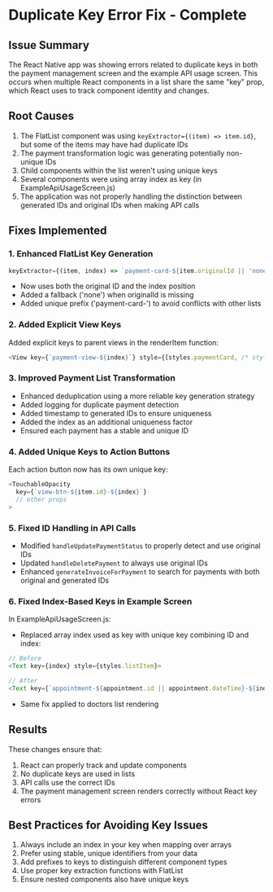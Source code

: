 # Duplicate Key Error Fix - Complete

## Issue Summary
The React Native app was showing errors related to duplicate keys in both the payment management screen and the example API usage screen. This occurs when multiple React components in a list share the same "key" prop, which React uses to track component identity and changes.

## Root Causes
1. The FlatList component was using `keyExtractor={(item) => item.id}`, but some of the items may have had duplicate IDs
2. The payment transformation logic was generating potentially non-unique IDs
3. Child components within the list weren't using unique keys
4. Several components were using array index as key (in ExampleApiUsageScreen.js)
5. The application was not properly handling the distinction between generated IDs and original IDs when making API calls

## Fixes Implemented

### 1. Enhanced FlatList Key Generation
```javascript
keyExtractor={(item, index) => `payment-card-${item.originalId || 'none'}-${index}`}
```
- Now uses both the original ID and the index position
- Added a fallback ('none') when originalId is missing
- Added unique prefix ('payment-card-') to avoid conflicts with other lists

### 2. Added Explicit View Keys
Added explicit keys to parent views in the renderItem function:
```javascript
<View key={`payment-view-${index}`} style={[styles.paymentCard, /* styles */]}>
```

### 3. Improved Payment List Transformation
- Enhanced deduplication using a more reliable key generation strategy
- Added logging for duplicate payment detection
- Added timestamp to generated IDs to ensure uniqueness
- Added the index as an additional uniqueness factor
- Ensured each payment has a stable and unique ID

### 4. Added Unique Keys to Action Buttons
Each action button now has its own unique key:
```javascript
<TouchableOpacity 
  key={`view-btn-${item.id}-${index}`}
  // other props
>
```

### 5. Fixed ID Handling in API Calls
- Modified `handleUpdatePaymentStatus` to properly detect and use original IDs
- Updated `handleDeletePayment` to always use original IDs
- Enhanced `generateInvoiceForPayment` to search for payments with both original and generated IDs

### 6. Fixed Index-Based Keys in Example Screen
In ExampleApiUsageScreen.js:
- Replaced array index used as key with unique key combining ID and index:

```javascript
// Before
<Text key={index} style={styles.listItem}>

// After
<Text key={`appointment-${appointment.id || appointment.dateTime}-${index}`} style={styles.listItem}>
```

- Same fix applied to doctors list rendering

## Results
These changes ensure that:
1. React can properly track and update components
2. No duplicate keys are used in lists
3. API calls use the correct IDs
4. The payment management screen renders correctly without React key errors

## Best Practices for Avoiding Key Issues
1. Always include an index in your key when mapping over arrays
2. Prefer using stable, unique identifiers from your data
3. Add prefixes to keys to distinguish different component types
4. Use proper key extraction functions with FlatList
5. Ensure nested components also have unique keys